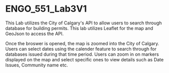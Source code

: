 # ENGO_551_Lab3V1

This Lab utilizes the City of Calgary's API to allow users to search through database for building permits. This lab utilizes Leaflet for the map and GeoJson to
access the API.

Once the broswer is opened, the map is zoomed into the City of Calgary.
Users can select dates using the calender feature to search through for databases issued during that time period. 
Users can zoom in on markers displayed on the map and select specific ones to view details such as Date Issues, Community name etc.
